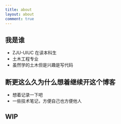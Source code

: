 ```yaml
---
title: about
layout: about
comment: true
---
```

## 我是谁
- ZJU-UIUC 在读本科生  
- 土木工程专业  
- 虽然学的土木但是兴趣是写代码  

## 断更这么久为什么想着继续开这个博客
- 想着记录一下吧  
- 一些技术笔记，方便自己也方便他人  

## WIP